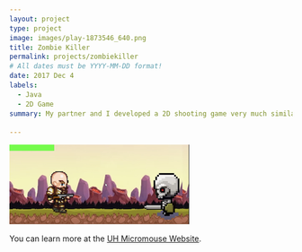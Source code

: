 ```yaml
---
layout: project
type: project
image: images/play-1873546_640.png
title: Zombie Killer
permalink: projects/zombiekiller
# All dates must be YYYY-MM-DD format!
date: 2017 Dec 4
labels:
  - Java
  - 2D Game
summary: My partner and I developed a 2D shooting game very much similar to Zombieville. 

---
```


<div class="ui small rounded images">
  <img class="ui image" src="../images/ZombieGame.png">
</div>

You can learn more at the [UH Micromouse Website](http://www-ee.eng.hawaii.edu/~mmouse/about.html).



